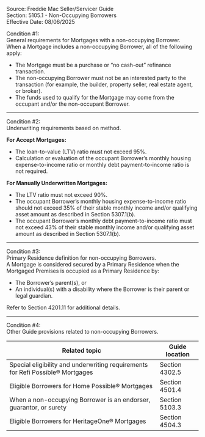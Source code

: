 Source: Freddie Mac Seller/Servicer Guide  
Section: 5105.1 - Non-Occupying Borrowers  
Effective Date: 08/06/2025  

Condition #1:  
General requirements for Mortgages with a non-occupying Borrower.  
When a Mortgage includes a non-occupying Borrower, all of the following apply:  
- The Mortgage must be a purchase or “no cash-out” refinance transaction.  
- The non-occupying Borrower must not be an interested party to the transaction (for example, the builder, property seller, real estate agent, or broker).  
- The funds used to qualify for the Mortgage may come from the occupant and/or the non-occupant Borrower.  

---

Condition #2:  
Underwriting requirements based on method.  

**For Accept Mortgages:**  
- The loan-to-value (LTV) ratio must not exceed 95%.  
- Calculation or evaluation of the occupant Borrower’s monthly housing expense-to-income ratio or monthly debt payment-to-income ratio is not required.  

**For Manually Underwritten Mortgages:**  
- The LTV ratio must not exceed 90%.  
- The occupant Borrower’s monthly housing expense-to-income ratio should not exceed 35% of their stable monthly income and/or qualifying asset amount as described in Section 5307.1(b).  
- The occupant Borrower’s monthly debt payment-to-income ratio must not exceed 43% of their stable monthly income and/or qualifying asset amount as described in Section 5307.1(b).  

---

Condition #3:  
Primary Residence definition for non-occupying Borrowers.  
A Mortgage is considered secured by a Primary Residence when the Mortgaged Premises is occupied as a Primary Residence by:  
- The Borrower’s parent(s), or  
- An individual(s) with a disability where the Borrower is their parent or legal guardian.  

Refer to Section 4201.11 for additional details.  

---

Condition #4:  
Other Guide provisions related to non-occupying Borrowers.  

| Related topic | Guide location |  
| -------------- | --------------- |  
| Special eligibility and underwriting requirements for Refi Possible® Mortgages | Section 4302.5 |  
| Eligible Borrowers for Home Possible® Mortgages | Section 4501.4 |  
| When a non-occupying Borrower is an endorser, guarantor, or surety | Section 5103.3 |  
| Eligible Borrowers for HeritageOne® Mortgages | Section 4504.3 |
